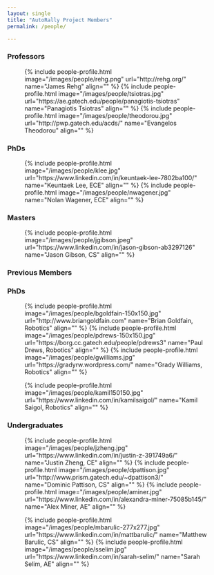 ```yaml
---
layout: single
title: "AutoRally Project Members"
permalink: /people/

---
```

<h3 class="page__subtitle">Professors</h3>

<figure class="third">
	{% include people-profile.html image="/images/people/rehg.png" url="http://rehg.org/" name="James Rehg" align="" %}
	{% include people-profile.html image="/images/people/tsiotras.jpg" url="https://ae.gatech.edu/people/panagiotis-tsiotras" name="Panagiotis Tsiotras" align="" %}
	{% include people-profile.html image="/images/people/theodorou.jpg" url="http://pwp.gatech.edu/acds/" name="Evangelos Theodorou" align="" %}
</figure>

<h3 class="page__subtitle">PhDs</h3>

<figure class="third">
	{% include people-profile.html image="/images/people/klee.jpg" url="https://www.linkedin.com/in/keuntaek-lee-7802ba100/" name="Keuntaek Lee, ECE" align="" %}
	{% include people-profile.html image="/images/people/nwagener.jpg" name="Nolan Wagener, ECE" align="" %}
</figure>

<h3 class="page__subtitle">Masters</h3>

<figure class="third">
	{% include people-profile.html image="/images/people/jgibson.jpeg" url="https://www.linkedin.com/in/jason-gibson-ab3297126" name="Jason Gibson, CS" align="" %}
</figure>

<h3 class="page__subtitle">Previous Members</h3>
<h3 class="page__subtitle">PhDs</h3>

<figure class="third">
	{% include people-profile.html image="/images/people/bgoldfain-150x150.jpg" url="http://www.briangoldfain.com" name="Brian Goldfain, Robotics" align="" %}
	{% include people-profile.html image="/images/people/pdrews-150x150.jpg" url="https://borg.cc.gatech.edu/people/pdrews3" name="Paul Drews, Robotics" align="" %}
	{% include people-profile.html image="/images/people/gwilliams.jpg" url="https://gradyrw.wordpress.com/" name="Grady Williams, Robotics" align="" %}
</figure>
<figure class="third">
	{% include people-profile.html image="/images/people/kamil150150.jpg" url="https://www.linkedin.com/in/kamilsaigol/" name="Kamil Saigol, Robotics" align="" %}
</figure>


<h3 class="page__subtitle">Undergraduates</h3>

<figure class="third">
	{% include people-profile.html image="/images/people/jzheng.jpg" url="https://www.linkedin.com/in/justin-z-391749a6/" name="Justin Zheng, CE" align="" %}
	{% include people-profile.html image="/images/people/dpattison.jpg" url="http://www.prism.gatech.edu/~dpattison3/" name="Dominic Pattison, CS" align="" %}
	{% include people-profile.html image="/images/people/aminer.jpg" url="https://www.linkedin.com/in/alexandra-miner-75085b145/" name="Alex Miner, AE" align="" %}
</figure>

<figure class="third">
	{% include people-profile.html image="/images/people/mbarulic-277x277.jpg" url="https://www.linkedin.com/in/mattbarulic/" name="Matthew Barulic, CS" align="" %}
	{% include people-profile.html image="/images/people/sselim.jpg" url="https://www.linkedin.com/in/sarah-selim/" name="Sarah Selim, AE" align="" %}
</figure>
